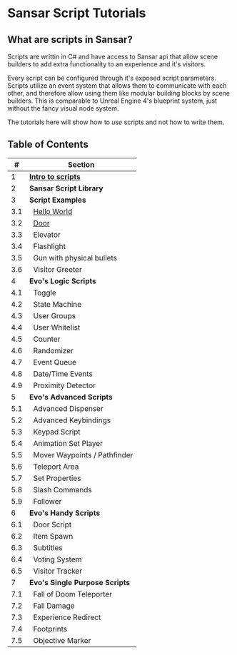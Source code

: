 # Sansar Script Tutorials

## What are scripts in Sansar?

Scripts are writtin in C# and have access to Sansar api that allow scene builders to add extra functionality to an experience and it's visitors.

Every script can be configured through it's exposed script parameters. Scripts utilize an event system that allows them to communicate with each other, and therefore allow using them like modular building blocks by scene builders. This is comparable to Unreal Engine 4's blueprint system, just without the fancy visual node system.

The tutorials here will show how to _use_ scripts and not how to write them.

## Table of Contents

|#|Section|
|-|-|
|1|**[Intro to scripts](pages/intro-to-scripts.md)**|
|2|**Sansar Script Library**|
|3|**Script Examples**|
|3.1|&nbsp;&nbsp;[Hello World](pages/hello-world.md)|
|3.2|&nbsp;&nbsp;[Door](pages/door.md)|
|3.3|&nbsp;&nbsp;Elevator|
|3.4|&nbsp;&nbsp;Flashlight|
|3.5|&nbsp;&nbsp;Gun with physical bullets|
|3.6|&nbsp;&nbsp;Visitor Greeter|
|4|**Evo's Logic Scripts**|
|4.1|&nbsp;&nbsp;Toggle|
|4.2|&nbsp;&nbsp;State Machine|
|4.3|&nbsp;&nbsp;User Groups|
|4.4|&nbsp;&nbsp;User Whitelist|
|4.5|&nbsp;&nbsp;Counter|
|4.6|&nbsp;&nbsp;Randomizer|
|4.7|&nbsp;&nbsp;Event Queue|
|4.8|&nbsp;&nbsp;Date/Time Events|
|4.9|&nbsp;&nbsp;Proximity Detector|
|5|**Evo's Advanced Scripts**|
|5.1|&nbsp;&nbsp;Advanced Dispenser|
|5.2|&nbsp;&nbsp;Advanced Keybindings|
|5.3|&nbsp;&nbsp;Keypad Script|
|5.4|&nbsp;&nbsp;Animation Set Player|
|5.5|&nbsp;&nbsp;Mover Waypoints / Pathfinder|
|5.6|&nbsp;&nbsp;Teleport Area|
|5.7|&nbsp;&nbsp;Set Properties|
|5.8|&nbsp;&nbsp;Slash Commands|
|5.9|&nbsp;&nbsp;Follower|
|6|**Evo's Handy Scripts**|
|6.1|&nbsp;&nbsp;Door Script|
|6.2|&nbsp;&nbsp;Item Spawn|
|6.3|&nbsp;&nbsp;Subtitles|
|6.4|&nbsp;&nbsp;Voting System|
|6.5|&nbsp;&nbsp;Visitor Tracker|
|7|**Evo's Single Purpose Scripts**|
|7.1|&nbsp;&nbsp;Fall of Doom Teleporter|
|7.2|&nbsp;&nbsp;Fall Damage|
|7.3|&nbsp;&nbsp;Experience Redirect|
|7.4|&nbsp;&nbsp;Footprints|
|7.5|&nbsp;&nbsp;Objective Marker|